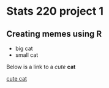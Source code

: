 # Stats 220 project 1
## Creating memes using R
* big cat
* small cat

Below is a link to a *cute* **cat**

[cute cat](https://static.demilked.com/wp-content/uploads/2023/05/cute-cat-pics-1.jpeg)
